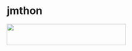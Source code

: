 # jmthon

<p align="left"><a href="https://heroku.com/deploy?template=https://github.com/soofe0/soofe0"> <img src="https://img.shields.io/badge/Deploy%20To%20Heroku-purple?style=for-the-badge&logo=heroku" width="320" height="58.45"/></a></p>
